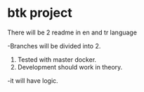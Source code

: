 # btk project

There will be 2 readme in en and tr language 

-Branches will be divided into 2. 
1. Tested with master docker. 
2. Development should work in theory. 

-it will have logic.
